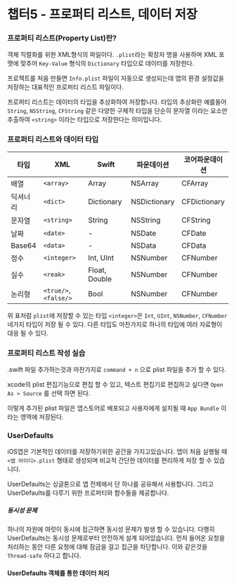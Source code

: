 # 챕터5 - 프로퍼티 리스트, 데이터 저장

### 프로퍼티 리스트(Property List)란?

 객체 직렬화를 위한 XML형식의 파일이다. `.plist`라는 확장자 명을 사용하며 XML 포맷에 맞추어 `Key-Value` 형식의 `Dictionary` 타입으로 데이터를 저장한다.

프로젝트를 처음 만들면 `Info.plist` 파일이 자동으로 생성되는데 앱의 환경 설정값을 저장하는 대표적인 프로퍼티 리스트 파일이다.

 프로퍼티 리스트는 데이터의 타입을 추상화하여 저장합니다. 타입의 추상화란 예를들어 `String`, `NSString`, `CFString` 같은 다양한 구체적 타입을 단순히 문자열 이라는 요소만 추출하여  `<string>` 이라는 타입으로 저장한다는 의미입니다. 

### 프로퍼티 리스트와 데이터 타입

| 타입     | XML                   | Swift         | 파운데이션        | 코어파운데이션      |
| ------ | --------------------- | ------------- | ------------ | ------------ |
| 배열     | `<array>`             | Array         | NSArray      | CFArray      |
| 딕셔너리   | `<dict>`              | Dictionary    | NSDictionary | CFDictionary |
| 문자열    | `<string>`            | String        | NSString     | CFString     |
| 날짜     | `<date>`              | -             | NSDate       | CFDate       |
| Base64 | `<data>`              | -             | NSData       | CFData       |
| 정수     | `<integer>`           | Int, UInt     | NSNumber     | CFNumber     |
| 실수     | `<reak>`              | Float, Double | NSNumber     | CFNumber     |
| 논리형    | `<true/>`, `<false/>` | Bool          | NSNumber     | CFNumber     |

 위 표처럼 `plist`에 저장할 수 있는 타입 `<integer>`은 `Int`, `UInt`, `NSNumber`, `CFNumber` 네가지 타입이 저장 될 수 있다. 다른 타입도 마찬가지로 하나의 타입에 여러 자료형이 대응 될 수 있다.

### 프로퍼티 리스트 작성 실습

 .swift 파일 추가하는것과 마찬가지로 `command + n` 으로 plist 파일을 추가 할 수 있다.

xcode의 plist 편집기능으로 편집 할 수 있고, 텍스트 편집기로 편집하고 싶다면 `Open As > Source` 를 선택 하면 된다.

이렇게 추가된 plist 파일은 앱스토어로 배포되고 사용자에게 설치될 때 `App Bundle` 이라는 영역에 저장된다.

### UserDefaults

 iOS앱은 기본적인 데이터를 저장하기위한 공간을 가지고있습니다. 앱이 처음 실행될 때`<앱 아이디>.plist` 형태로 생성되며 비교적 간단한 데이터를 편리하게 저장 할 수 있습니다.

 UserDefaults는 싱글톤으로 앱 전체에서 단 하나를 공유해서 사용합니다. 그리고 UserDefaults를 다루기 위한 프로퍼티와 함수들을 제공합니다.

##### 동시성 문제

 하나의 자원에 여럿이 동시에 접근하면 동시성 문제가 발생 할 수 있습니다. 다행히 UserDefaults는 동시성 문제로부터 안전하게 설계 되어있습니다. 먼저 들어온 요청을 처리하는 동안 다른 요청에 대해 잠금을 걸고 접근을 차단합니다. 이와 같은것을 `Thread-safe` 하다고 합니다.

#### UserDefaults 객체를 통한 데이터 처리


